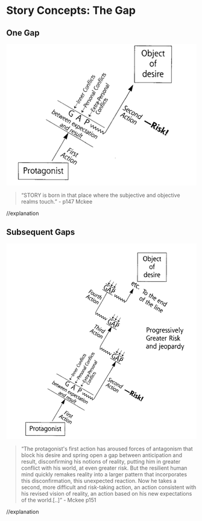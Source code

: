 # Story Concepts: The Gap

## One Gap

![The gap](/assets/TheGap.png)


>“STORY is born in that place where the subjective and objective realms touch.” - p147 Mckee

//explanation



## Subsequent Gaps


![the gap continued](/assets/TheGap_progression.png)


>“The protagonist's first action has aroused forces of antagonism that block his desire and spring open a gap between anticipation and result, disconfirming his notions of reality, putting him in greater conflict with his world, at even greater risk. But the resilient human mind quickly remakes reality into a larger pattern that incorporates this disconfirmation, this unexpected reaction. Now he takes a second, more difficult and risk-taking action, an action consistent with his revised vision of reality, an action based on his new expectations of the world.[..]” - Mckee p151



//explanation

